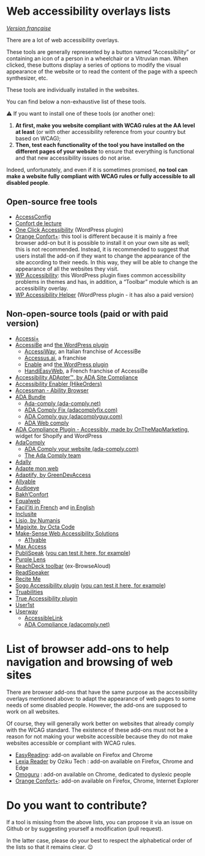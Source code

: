 # Web accessibility overlays lists

<i lang="fr">[Version française](readme.md)</i>

There are a lot of web accessibility overlays.

These tools are generally represented by a button named “Accessibility” or containing an icon of a person in a wheelchair or a Vitruvian man. When clicked, these buttons display a series of options to modify the visual appearance of the website or to read the content of the page with a speech synthesizer, etc.

These tools are individually installed in the websites.

You can find below a non-exhaustive list of these tools.

⚠️ If you want to install one of these tools (or another one):

1. **At first, make you website compliant with WCAG rules at the AA level at least** (or with other accessibility reference from your country but based on WCAG);
1. **Then, test each functionality of the tool you have installed on the different pages of your website** to ensure that everything is functional and that new accessibility issues do not arise.

Indeed, unfortunately, and even if it is sometimes promised, **no tool can make a website fully compliant with WCAG rules or fully accessible to all disabled people**.

## Open-source free tools

- [AccessConfig](https://accessconfig.a11y.fr/)
- [Confort de lecture](http://www.confortdelecture.org/)
- [One Click Accessibility](https://wordpress.org/plugins/pojo-accessibility/) (WordPress plugin)
- [Orange Confort+](https://confort-plus.orange.com/): this tool is different because it is mainly a free browser add-on but it is possible to install it on your own site as well; this is not recommended. Instead, it is recommended to suggest that users install the add-on if they want to change the appearance of the site according to their needs. In this way, they will be able to change the appearance of all the websites they visit.
- [WP Accessibility](https://wordpress.org/plugins/wp-accessibility/): this WordPress plugin fixes common accessibility problems in themes and has, in addition, a “Toolbar” module which is an accessibility overlay.
- [WP Accessibility Helper](https://wordpress.org/plugins/wp-accessibility-helper/) (WordPress plugin - it has also a paid version)

## Non-open-source tools (paid or with paid version)

- [Accessi+](https://www.accessiplus.com)
- [AccessiBe](https://accessibe.com/) and [the WordPress plugin](https://wordpress.org/plugins/accessibe/)
    - [AccessiWay](https://www.accessiway.com/), an Italian franchise of AccessiBe
    - [Accessus.ai](https://accessus.ai/), a franchise
    - [Enable](https://enablemysite.com/) and [the WordPress plugin](https://wordpress.org/plugins/enable-accessibility/)
    - [HandiEasyWeb](https://handieasy.com/content/13quest-ce-que-handieasyweb), a French franchise of AccessiBe
- [Accessibility ADApter™, by ADA Site Compliance](https://adasitecompliance.com/accessibility-adapter-info/)
- [Accessibility Enabler (HikeOrders)](https://hikeorders.com/accessibility/home/#)
- [Accessman - Ability Browser](https://www.access-man.com/ability-browser-le-navigateur-accessible/)
- [ADA Bundle](https://adabundle.com/)
    - [Ada-comply (ada-comply.net)](https://ada-comply.net/)
    - [ADA Comply Fix (adacomplyfix.com)](https://adacomplyfix.com/)
    - [ADA Comply guy (adacomplyguy.com)](https://adacomplyguy.com/)
    - [ADA Web comply](https://adawebcomply.biz/)
- [ADA Compliance Plugin - Accessibly, made by OnTheMapMarketing](https://www.onthemapmarketing.com/accessibly/), widget for Shopify and WordPress
- [AdaComply](https://getadacomply.com/)
    - [ADA Comply your website (ada-comply.com)](https://ada-comply.com/)
    - [The Ada Comply team](https://theadacomplyteam.com/)
- [Adally](https://adally.com/)
- [Adapte mon web](https://adaptemonweb.fr/)
- [Adaptify, by GreenDevAccess](https://www.greendev-access.com/fr/nos-produits)
- [Allyable](https://allyable.com/)
- [Audioeye](https://www.audioeye.com/)
- [Bakh’Confort](https://bakhtech.com/)
- [Equalweb](https://www.equalweb.com/)
- [Facil’iti in French](https://www.facil-iti.fr/) and [in English](https://www.facil-iti.com/)
- [Inclusite](https://www.inclusite.com/en/)
- [Lisio, by Numanis](http://numanis.net/)
- [Magixite, by Octa Code](https://acc.magixite.com/)
- [Make-Sense Web Accessibility Solutions](https://mk-sense.com/)
    - [A11yable](https://allyable.com/)
- [Max Access](https://maxaccess.io/)
- [PubliSpeak](https://blog.ipedis.com/publispeak-les-options-de-confort-pour-une-consultation-optimale) ([you can test it here, for example](https://groupe-adp.publispeak.com/rapport-dactivite-et-de-developpement-durable-2020/article/7/))
- [Purple Lens](https://purple-lens.com)
- [ReachDeck toolbar](https://www.texthelp.com/en-gb/products/reachdeck/) (ex-BrowseAloud)
- [ReadSpeaker](https://www.readspeaker.com)
- [Recite Me](https://reciteme.com/)
- [Sogo Accessibility plugin](https://pluginsmarket.com/downloads/accessibility-plugin/) ([you can test it here, for example](https://femmesautistesfrancophones.com/))
- [Truabilities](https://truabilities.com/)
- [True Accessibility plugin](https://trueaccessibility.com/solutions/accessibility-plugin/)
- [User1st](https://www.user1st.com/)
- [Userway](https://userway.org/)
    - [AccessibleLink](https://www.accessiblelink.com/)
    - [ADA Compliance (adacomply.net)](https://www.adacomply.net/)

# List of browser add-ons to help navigation and browsing of web sites

There are browser add-ons that have the same purpose as the accessibility overlays mentioned above: to adapt the appearance of web pages to some needs of some disabled people. However, the add-ons are supposed to work on all websites.

Of course, they will generally work better on websites that already comply with the WCAG standard. The existence of these add-ons must not be a reason for not making your website accessible because they do not make websites accessible or compliant with WCAG rules.

- [EasyReading](https://www.easyreading.eu/): add-on available on Firefox and Chrome
- [Lexia Reader](https://www.oziku.tech/) by Oziku Tech : add-on available on Firefox, Chrome and Edge
- [Omoguru](https://www.omoguru.com/) : add-on available on Chrome, dedicated to dyslexic people
- [Orange Confort+](https://confort-plus.orange.com/): add-on available on Firefox, Chrome, Internet Explorer

# Do you want to contribute?

If a tool is missing from the above lists, you can propose it via an issue on Github or by suggesting yourself a modification (pull request).

In the latter case, please do your best to respect the alphabetical order of the lists so that it remains clear. 😉
